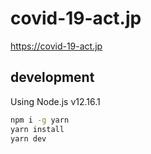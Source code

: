 # covid-19-act.jp

https://covid-19-act.jp

## development

Using Node.js v12.16.1

```bash
npm i -g yarn
yarn install
yarn dev
```
